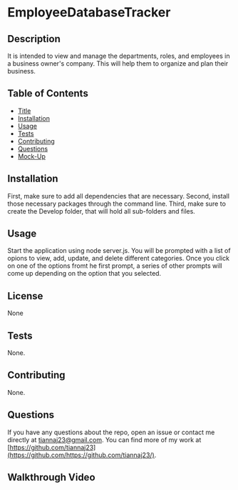 # EmployeeDatabaseTracker

## Description
It is intended to view and manage the departments, roles, and employees in a business owner's company. This will help them to organize and plan their business.


## Table of Contents
- [Title](#title)
- [Installation](#installation)
- [Usage](#usage)
- [Tests](#tests)
- [Contributing](#contributing)
- [Questions](#questions)
- [Mock-Up](#mock-up)


## Installation
First, make sure to add all dependencies that are necessary. Second, install those necessary packages through the command line. Third, make sure to create the Develop folder, that will hold all sub-folders and files.

## Usage
Start the application using node server.js. You will be prompted with a list of opions to view, add, update, and delete different categories. Once you click on one of the options fromt he first prompt, a series of other prompts will come up depending on the option that you selected.

## License
None

## Tests
None.

## Contributing
None.

## Questions
If you have any questions about the repo, open an issue or contact me directly at tiannaj23@gmail.com. You can find more of my work at [https://github.com/tiannaj23](https://github.com/https://github.com/tiannaj23/).

## Walkthrough Video